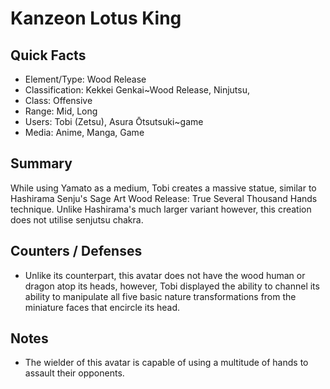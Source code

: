 # Kanzeon Lotus King

## Quick Facts
- Element/Type: Wood Release
- Classification: Kekkei Genkai~Wood Release, Ninjutsu,
- Class: Offensive
- Range: Mid, Long
- Users: Tobi (Zetsu), Asura Ōtsutsuki~game
- Media: Anime, Manga, Game

## Summary
While using Yamato as a medium, Tobi creates a massive statue, similar to Hashirama Senju's Sage Art Wood Release: True Several Thousand Hands technique. Unlike Hashirama's much larger variant however, this creation does not utilise senjutsu chakra.

## Counters / Defenses
- Unlike its counterpart, this avatar does not have the wood human or dragon atop its heads, however, Tobi displayed the ability to channel its ability to manipulate all five basic nature transformations from the miniature faces that encircle its head.

## Notes
- The wielder of this avatar is capable of using a multitude of hands to assault their opponents.
